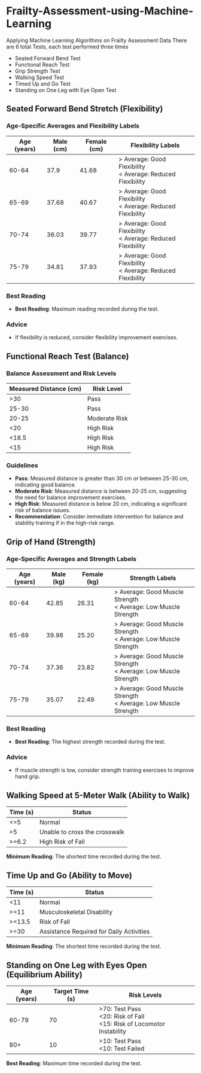 # Frailty-Assessment-using-Machine-Learning
Applying Machine Learning Algorithms on Frailty Assessment Data
There are 6 total Tests, each test performed three times
- Seated Forward Bend Test
- Functional Reach Test
- Grip Strength Test
- Walking Speed Test
- Timed Up and Go Test
- Standing on One Leg with Eye Open Test


## Seated Forward Bend Stretch (Flexibility)

### Age-Specific Averages and Flexibility Labels
| Age (years) | Male (cm) | Female (cm) | Flexibility Labels                    |
|-------------|-----------|-------------|---------------------------------------|
| 60-64       | 37.9      | 41.68       | > Average: Good Flexibility <br> < Average: Reduced Flexibility |
| 65-69       | 37.68     | 40.67       | > Average: Good Flexibility <br> < Average: Reduced Flexibility |
| 70-74       | 36.03     | 39.77       | > Average: Good Flexibility <br> < Average: Reduced Flexibility |
| 75-79       | 34.81     | 37.93       | > Average: Good Flexibility <br> < Average: Reduced Flexibility |

### Best Reading
- **Best Reading**: Maximum reading recorded during the test.

### Advice
- If flexibility is reduced, consider flexibility improvement exercises.

## Functional Reach Test (Balance)

### Balance Assessment and Risk Levels
| Measured Distance (cm) | Risk Level         |
|-------------------------|--------------------|
| >30                    | Pass              |
| 25-30                  | Pass              |
| 20-25                  | Moderate Risk     |
| <20                    | High Risk         |
| <18.5                  | High Risk         |
| <15                    | High Risk         |

### Guidelines
- **Pass**: Measured distance is greater than 30 cm or between 25-30 cm, indicating good balance.
- **Moderate Risk**: Measured distance is between 20-25 cm, suggesting the need for balance improvement exercises.
- **High Risk**: Measured distance is below 20 cm, indicating a significant risk of balance issues.
- **Recommendation**: Consider immediate intervention for balance and stability training if in the high-risk range.


## Grip of Hand (Strength)

### Age-Specific Averages and Strength Labels
| Age (years) | Male (kg) | Female (kg) | Strength Labels                    |
|-------------|-----------|-------------|------------------------------------|
| 60-64       | 42.85     | 26.31       | > Average: Good Muscle Strength <br> < Average: Low Muscle Strength |
| 65-69       | 39.98     | 25.20       | > Average: Good Muscle Strength <br> < Average: Low Muscle Strength |
| 70-74       | 37.36     | 23.82       | > Average: Good Muscle Strength <br> < Average: Low Muscle Strength |
| 75-79       | 35.07     | 22.49       | > Average: Good Muscle Strength <br> < Average: Low Muscle Strength |

### Best Reading
- **Best Reading**: The highest strength recorded during the test.

### Advice
- If muscle strength is low, consider strength training exercises to improve hand grip.

## Walking Speed at 5-Meter Walk (Ability to Walk)
| Time (s)   | Status                                      |
|------------|---------------------------------------------|
| <=5        | Normal                                      |
| >5         | Unable to cross the crosswalk              |
| >=6.2      | High Risk of Fall                          |

**Minimum Reading**: The shortest time recorded during the test.

## Time Up and Go (Ability to Move)
| Time (s)   | Status                                      |
|------------|---------------------------------------------|
| <11        | Normal                                      |
| >=11       | Musculoskeletal Disability                 |
| >=13.5     | Risk of Fall                               |
| >=30       | Assistance Required for Daily Activities   |

**Minimum Reading**: The shortest time recorded during the test.

## Standing on One Leg with Eyes Open (Equilibrium Ability)
| Age (years) | Target Time (s) | Risk Levels                                    |
|-------------|-----------------|------------------------------------------------|
| 60-79       | 70              | >70: Test Pass <br> <20: Risk of Fall <br> <15: Risk of Locomotor Instability |
| 80+         | 10              | >10: Test Pass <br> <10: Test Failed <br> |

**Best Reading**: Maximum time recorded during the test.

